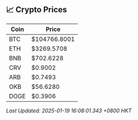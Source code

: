 ## 📈 Crypto Prices

| Coin | Price |
| ---- | ----- |
| BTC | $104766.8001 |
| ETH | $3269.5708 |
| BNB | $702.6228 |
| CRV | $0.9002 |
| ARB | $0.7493 |
| OKB | $56.6280 |
| DOGE | $0.3906 |

_Last Updated: 2025-01-19 16:08:01.343 +0800 HKT_